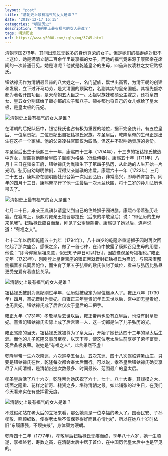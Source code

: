 ```yaml
---
layout: "post"
title: "清朝史上最有福气的女人是谁？"
date: "2018-12-17 16:15"
categories: "明清历史"
description: "清朝史上最有福气的女人是谁？"
tags: 明清历史
url: https://www.y5000.com/zgls/mq/3745.html
---
```






清朝享国276年，其间出现过无数多的身份尊荣的女子。但是她们的福寿绝对赶不上这位，她是满清立朝二百余年里最享福的女子，而她的福气竟来源于康熙帝在席间的一次普通召见。她是谁呢？他就是乾隆皇帝的生母，四品典仪凌柱之女钮祜禄氏。

钮钴禄氏作为清朝最显赫的八大姓之一，名门望族，累世出高官，为清王朝的创建和发展，立下过汗马功劳，是大清国的顶梁柱，名副其实的皇亲国戚。其祖先额亦都为著名开国功臣，是天命朝五大臣之一。太祖以族妹和硕公主嫁之，还将皇四女、皇五女分别嫁给了额亦都的次子和八子。额亦都也将自己的女儿嫁给了皇太极，是皇太极的元妃。

![清朝史上最有福气的女人是谁？](/uploads/allimg/161024/6-161024102I0307.JPG)

在清朝的后妃队伍中，钮钴禄氏也占有极为重要的地位，据不完全统计，有五位皇后、一位皇贵妃、二位贵妃出自钮钴禄氏家族。孝圣皇后，乾隆皇帝的生母正是出生在这样一个家族。他的父亲凌柱官职仅为四品，但这并不影响她贵族的身份。

孝圣皇后出生于康熙三十一年，康熙四十三年（1704年），十三岁的钮钴禄氏被选中秀女，康熙将他赐给皇四子胤禛为格格（低级侍妾）。康熙五十年（1711年）八月十三日在雍亲王府，钮钴禄氏为胤禛生下了第四子弘历，从此她的人生开始一片光明。弘历自幼聪明伶俐，深得父亲胤禛的疼爱。康熙六十一年（1722年）三月二十五日，康熙帝在圆明园牡丹台第一次见到弘历，非常高兴，即命养育宫中。同年的四月十三日，康熙帝举行了他一生最后一次木兰秋围，将十二岁的孙儿弘历也带去了。

![清朝史上最有福气的女人是谁？](/uploads/allimg/161024/6-161024102J9107.JPG)

七月二十日，雍亲王胤禛恭请皇父到自己的住处狮子园进膳。康熙帝带着弘历赴宴。在宴席上，康熙对雍亲王福晋那拉氏（后来的孝敬皇后）说：“带弘历的生母来见我”。钮钴禄氏应召而至，拜见了公爹康熙帝。康熙见了她以后，连声说道：“有福之人”。

七十二年以后即乾隆五十九年（1794年），八十四岁的乾隆帝重游狮子园时再次回忆起了那次盛会，感慨之余，做了一首七律，在诗中披露了康熙召见生母的用意，他说：“即今仰窥皇祖恩意，似已知予异日可以托付，因欲豫观圣母福相也。”雍正元年（1723年），刚刚登上皇帝宝座的雍正帝就晋封钮钴禄氏为熹妃，与原来潜邸侧福晋李氏同居妃位，而生育了第五子弘昼的耿氏仅封了嫔位，看来与弘历比弘昼更受宠爱有着直接关系。

![清朝史上最有福气的女人是谁？](/uploads/allimg/161024/6-161024102P5L3.JPG)

钮钴禄氏被封为熹妃刚过半年，弘历就被秘定为皇位继承人了。雍正八年（1730年）四月，熹妃晋封为贵妃。自雍正三年皇贵妃年氏去世以后，宫中即无皇贵妃，也无贵妃。钮钴禄氏成了后宫仅次于皇后的二把手。

雍正九年（1731年）孝敬皇后去世以后，雍正帝再也没有立皇后，也没有封皇贵妃。熹贵妃钮钴禄氏实际上成了后宫第一人，这一切都是沾了儿子弘历的光。

雍正驾崩的当天，钮钴禄氏就被尊为了皇太后，开始了她长达四十二年的皇太后生涯。而他的儿子乾隆又事母至孝，以天下养，使这位老太后生前享尽了荣华富贵，死后备极哀荣。说她是“有福之人”，此言果然不虚！

乾隆皇帝一生六次南巡、六次巡幸五台山、五次东巡、四十八次驾临避暑山庄，只要是钮钴禄氏在世，乾隆每次都会奉太后而行。可以说，孝圣皇后钮钴禄氏确实享尽了人间清福，是清朝出巡次数最多、时间最长、范围最广的皇太后。

孝圣皇后活了八十六岁，乾隆帝为她庆祝了六十、七十、八十大寿，其规模之大、场面之隆重、花样之新奇、耗资之多，堪称清朝之最。如此铺张的过生日，在我们今天看来实在有些挥霍无度。

![清朝史上最有福气的女人是谁？](/uploads/allimg/161024/6-161024102U3S6.JPG)

不过假如站在老太后的立场来看，那么她真是一位幸福的老人了。国泰民安、子孙孝敬、照顾细致，使得老太后不仅保养得好而且心情也好，所以在她八十岁时依旧“东履康强，不烦扶掖”，身体颇为硬朗。

乾隆四十二年（1777年），孝敬皇后钮钴禄氏无疾而终，享年八十六岁，她一生顺遂，享福终老，寿数之高，在清朝太后中居于首位，在中国历代皇太后中也是罕见的。
